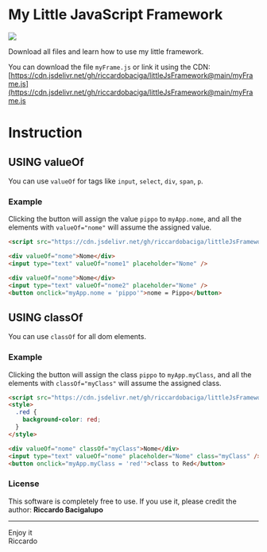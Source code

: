 # My Little JavaScript Framework 
![]([https://pandao.github.io/editor.md/images/logos/editormd-logo-180x180.png](https://avatars.githubusercontent.com/u/6079827?s=400&u=445781b6ddba286d493a23cc8501b6309964d1dc&v=4))


Download all files and learn how to use my little framework.

You can download the file `myFrame.js` or link it using the CDN:
[https://cdn.jsdelivr.net/gh/riccardobaciga/littleJsFramework@main/myFrame.js](https://cdn.jsdelivr.net/gh/riccardobaciga/littleJsFramework@main/myFrame.js

# Instruction

## USING valueOf

You can use `valueOf` for tags like `input`, `select`, `div`, `span`, `p`.

### Example

Clicking the button will assign the value `pippo` to `myApp.nome`, and all the elements with `valueOf="nome"` will assume the assigned value.

```html
<script src="https://cdn.jsdelivr.net/gh/riccardobaciga/littleJsFramework@main/myFrame.js"></script>

<div valueOf="nome">Nome</div>
<input type="text" valueOf="nome1" placeholder="Nome" />

<div valueOf="nome">Nome</div>
<input type="text" valueOf="nome2" placeholder="Nome" />
<button onclick="myApp.nome = 'pippo'">nome = Pippo</button>
```
## USING classOf

You can use `classOf` for all dom elements.

### Example

Clicking the button will assign the class `pippo` to `myApp.myClass`, and all the elements with `classOf="myClass"` will assume the assigned class.

```html
<script src="https://cdn.jsdelivr.net/gh/riccardobaciga/littleJsFramework@main/myFrame.js"></script>
<style>
  .red {
    background-color: red;
  }
</style>

<div valueOf="nome" classOf="myClass">Nome</div>
<input type="text" valueOf="nome" placeholder="Nome" class="myClass" />
<button onclick="myApp.myClass = 'red'">class to Red</button>
```

### License
This software is completely free to use. If you use it, please credit the author: 
<b>Riccardo Bacigalupo</b>

<hr>
Enjoy it <br>
Riccardo
